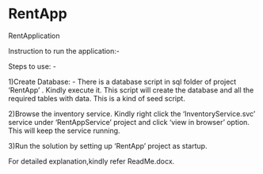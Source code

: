 # RentApp
RentApplication

Instruction to run the application:-

Steps to use: -

1)Create Database: -
There is a database script in sql folder of project ‘RentApp’ .
Kindly execute it. This script will create the database and all the required tables with data.
This is a kind of seed script.

2)Browse the inventory service.
Kindly right click the ‘InventoryService.svc’ service under ‘RentAppService’ project and click ‘view in browser’ option.
This will keep the service running.

3)Run the solution by setting up ‘RentApp’ project as startup.

For detailed explanation,kindly refer ReadMe.docx.

